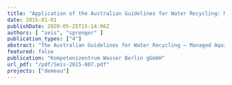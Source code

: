 ```yaml
---
title: "Application of the Australian Guidelines for Water Recycling: Managing Health and Environmental Risks"
date: 2015-01-01
publishDate: 2020-05-25T15:14:06Z
authors: [ "seis", "sprenger" ]
publication_types: ["4"]
abstract: "The Australian Guidelines for Water Recycling – Managed Aquifer Recharge provide a ready-to -use and user-friendly compendium of knowledge. Practical instructions and checklists provide a step wise approach with a strong focus on implementation. The proposed models for water flow and substance transport allow a first tier estimation of present concentrations in ambient groundwater and the impacted zone in the aquifer. The use of stochastic models is not mandatory within the guidelines. A criticism which can be identified related to the use of models simply based on point estimates, is that especially in early stage risk assessments, where uncertainties are usually high, these models tend to pretend a level of certainty which often does not represent reality. Risks associated to inorganic chemicals are required to be treated with more detail. Rigorous quantification of biodegradation kinetics (e.g. first-order rate constants) and adsorption parameters (e.g. linear distribution coefficients) for EOCs during subsurface passage determined on field scale are still scarce. It is clear that first-order rate constants and linear distribution coefficients provide only a simplified description of the removal mechanisms during subsurface passage, because they neglect spatial and temporal dynamics of physical and chemical conditions. Nevertheless, this approach often provides a good approximation and allows also for site independent comparison of removal processes. Regarding the demonstration site in Berlin-Tegel the analysis showed that if the model of the Australian Guidelines is applied to the MAR system the travel time of 50d during subsurface passage cannot be guaranteed. In Germany, a residence time of 50d is usually considered to sufficiently reduce the risk of microbial hazards. Although risk calculations did not reveal immediate concern, it is recommended to develop and apply suitable verification monitoring techniques to quantify travel times and reduce present uncertainties. Moreover, this risk assessment and the study about the influence of the groundwater replenishment site on ambient groundwater (Sprenger and Grützmacher, 2015) clearly showed the need for protective measures against the input of undesired substances from shallow ambient groundwater."
featured: false
publication: "Kompetenzzentrum Wasser Berlin gGmbH"
url_pdf: "/pdf/Seis-2015-807.pdf"
projects: ["demeau"]
---
```


